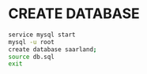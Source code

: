 # CREATE DATABASE
```bash
service mysql start
mysql -u root
create database saarland;
source db.sql
exit
```
